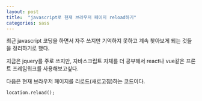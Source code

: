 ```yaml
---
layout: post 
title:  "javascript로 현재 브라우저 페이지 reload하기"
categories: sass
---
```



최근 javascript 코딩을 하면서 자주 쓰지만 기억하지 못하고 계속 찾아보게 되는 것들을 정리하기로 했다.

지금은 jquery를 주로 쓰지만, 자바스크립트 자체를 더 공부해서 react나 vue같은 프론트 프레임워크를 사용해보고싶다.


다음은 현재 브라우저 페이지를 리로드(새로고침)하는 코드이다.
```
location.reload();
```
